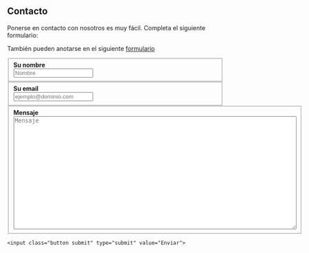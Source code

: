 ## Contacto

Ponerse en contacto con nosotros es muy fácil. Completa el siguiente formulario:

También pueden anotarse en el siguiente [formulario](http://iaar.site/contacto)

<form action="//formspree.io/relopezbriega@gmail.com" method="POST">
    <fieldset>
        <strong><label for="name">Su nombre</label></strong><br>
        <input type="text" name="name" placeholder="Nombre" required>
    </fieldset>
    <fieldset>
        <strong><label for="_replyto">Su email</label></strong><br>
        <input type="email" name="_replyto" placeholder="ejemplo@dominio.com" required>
    </fieldset>
    <fieldset>
        <strong><label for="message">Mensaje</label></strong><br>
        <textarea name="message" rows="1" placeholder="Mensaje" required style="margin: 0px; width: 659px; height: 263px;"></textarea>
    </fieldset>
    <input class="hidden" type="text" name="_gotcha" style="display:none">
    <input class="hidden" type="hidden" name="_subject" value="Message via http://domain.com">

    <input class="button submit" type="submit" value="Enviar">
</form>
